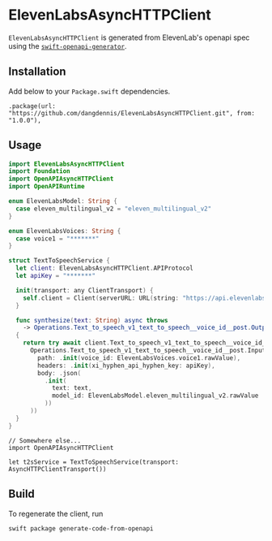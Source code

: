 # ElevenLabsAsyncHTTPClient

`ElevenLabsAsyncHTTPClient` is generated from ElevenLab's openapi spec using the [`swift-openapi-generator`](https://github.com/apple/swift-openapi-generator).

## Installation

Add below to your `Package.swift` dependencies.
```
.package(url: "https://github.com/dangdennis/ElevenLabsAsyncHTTPClient.git", from: "1.0.0"),
```

## Usage

```swift
import ElevenLabsAsyncHTTPClient
import Foundation
import OpenAPIAsyncHTTPClient
import OpenAPIRuntime

enum ElevenLabsModel: String {
  case eleven_multilingual_v2 = "eleven_multilingual_v2"
}

enum ElevenLabsVoices: String {
  case voice1 = "*******"
}

struct TextToSpeechService {
  let client: ElevenLabsAsyncHTTPClient.APIProtocol
  let apiKey = "*******"

  init(transport: any ClientTransport) {
    self.client = Client(serverURL: URL(string: "https://api.elevenlabs.io")!, transport: transport)
  }

  func synthesize(text: String) async throws
    -> Operations.Text_to_speech_v1_text_to_speech__voice_id__post.Output
  {
    return try await client.Text_to_speech_v1_text_to_speech__voice_id__post(
      Operations.Text_to_speech_v1_text_to_speech__voice_id__post.Input(
        path: .init(voice_id: ElevenLabsVoices.voice1.rawValue),
        headers: .init(xi_hyphen_api_hyphen_key: apiKey),
        body: .json(
          .init(
            text: text,
            model_id: ElevenLabsModel.eleven_multilingual_v2.rawValue
          ))
      ))
  }
}

```

```
// Somewhere else...
import OpenAPIAsyncHTTPClient

let t2sService = TextToSpeechService(transport: AsyncHTTPClientTransport())
```

## Build

To regenerate the client, run
```
swift package generate-code-from-openapi
```
